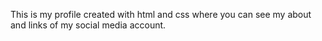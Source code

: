 This is my profile created with html and css where you can see my about and links of my social media account.
